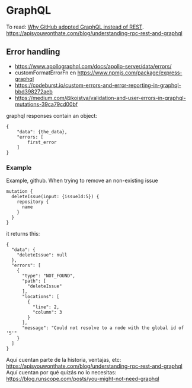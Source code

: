 # GraphQL

To read: [Why GitHub adopted GraphQL instead of REST](https://github.blog/2016-09-14-the-github-graphql-api/).
https://apisyouwonthate.com/blog/understanding-rpc-rest-and-graphql

## Error handling
* https://www.apollographql.com/docs/apollo-server/data/errors/
* customFormatErrorFn en https://www.npmjs.com/package/express-graphql
* https://codeburst.io/custom-errors-and-error-reporting-in-graphql-bbd398272aeb
* https://medium.com/@koistya/validation-and-user-errors-in-graphql-mutations-39ca79cd00bf

graphql responses contain an object:

```
{
    "data": {the_data},
    "errors: [
        first_error
    ]
}
```

### Example
Example, github. When trying to remove an non-existing issue

```
mutation {
  deleteIssue(input: {issueId:5}) {
    repository {
      name
    }
  }
}

```

it returns this:

```
{
  "data": {
    "deleteIssue": null
  },
  "errors": [
    {
      "type": "NOT_FOUND",
      "path": [
        "deleteIssue"
      ],
      "locations": [
        {
          "line": 2,
          "column": 3
        }
      ],
      "message": "Could not resolve to a node with the global id of '5'"
    }
  ]
}
```

Aquí cuentan parte de la historia, ventajas, etc: https://apisyouwonthate.com/blog/understanding-rpc-rest-and-graphql
Aquí cuentan por qué quizás no lo necesitas: https://blog.runscope.com/posts/you-might-not-need-graphql
